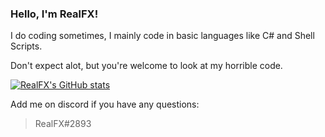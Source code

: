 ### Hello, I'm RealFX!

I do coding sometimes, I mainly code in basic languages like C# and Shell Scripts.


Don't expect alot, but you're welcome to look at my horrible code.

[![RealFX's GitHub stats](https://github-readme-stats.vercel.app/api?username=RealFx-Code)](https://github.com/anuraghazra/github-readme-stats)

Add me on discord if you have any questions:
> RealFX#2893

<!--
  hey
-->
